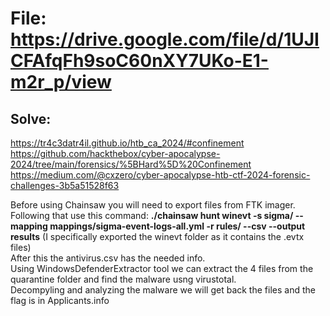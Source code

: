 # File: https://drive.google.com/file/d/1UJICFAfqFh9soC60nXY7UKo-E1-m2r_p/view  

## Solve: 
https://tr4c3datr4il.github.io/htb_ca_2024/#confinement  
https://github.com/hackthebox/cyber-apocalypse-2024/tree/main/forensics/%5BHard%5D%20Confinement  
https://medium.com/@cxzero/cyber-apocalypse-htb-ctf-2024-forensic-challenges-3b5a51528f63  
  
Before using Chainsaw you will need to export files from FTK imager.  
Following that use this command:    **./chainsaw hunt winevt -s sigma/ --mapping mappings/sigma-event-logs-all.yml -r rules/ --csv --output results**     (I specifically exported the winevt folder as it contains the .evtx files)  
After this the antivirus.csv has the needed info.  
Using WindowsDefenderExtractor tool we can extract the 4 files from the quarantine folder and find the malware usng virustotal.   
Decompyling and analyzing the malware we will get back the files and the flag is in Applicants.info  
